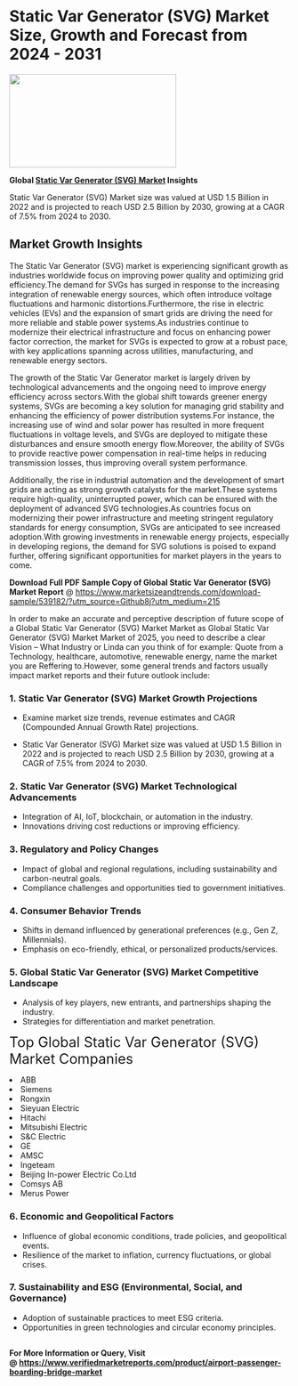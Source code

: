 <H1>Static Var Generator (SVG) Market Size, Growth and Forecast from 2024 - 2031</H1><img class="aligncenter size-medium wp-image-584254" src="https://thirdeyenews.in/wp-content/uploads/2024/09/Global-Market-Research-300x168.jpeg" alt="" width="300" height="168" /><p><strong>Global&nbsp;<a href="https://www.marketsizeandtrends.com/download-sample/539182/?utm_source=Github8j?utm_medium=215">Static Var Generator (SVG) Market</a> Insights</strong></p><p>Static Var Generator (SVG) Market size was valued at USD 1.5 Billion in 2022 and is projected to reach USD 2.5 Billion by 2030, growing at a CAGR of 7.5% from 2024 to 2030.</p><p><h2>Market Growth Insights</h2> <p>The Static Var Generator (SVG) market is experiencing significant growth as industries worldwide focus on improving power quality and optimizing grid efficiency.The demand for SVGs has surged in response to the increasing integration of renewable energy sources, which often introduce voltage fluctuations and harmonic distortions.Furthermore, the rise in electric vehicles (EVs) and the expansion of smart grids are driving the need for more reliable and stable power systems.As industries continue to modernize their electrical infrastructure and focus on enhancing power factor correction, the market for SVGs is expected to grow at a robust pace, with key applications spanning across utilities, manufacturing, and renewable energy sectors.</p> <p>The growth of the Static Var Generator market is largely driven by technological advancements and the ongoing need to improve energy efficiency across sectors.With the global shift towards greener energy systems, SVGs are becoming a key solution for managing grid stability and enhancing the efficiency of power distribution systems.For instance, the increasing use of wind and solar power has resulted in more frequent fluctuations in voltage levels, and SVGs are deployed to mitigate these disturbances and ensure smooth energy flow.Moreover, the ability of SVGs to provide reactive power compensation in real-time helps in reducing transmission losses, thus improving overall system performance.</p> <p>Additionally, the rise in industrial automation and the development of smart grids are acting as strong growth catalysts for the market.These systems require high-quality, uninterrupted power, which can be ensured with the deployment of advanced SVG technologies.As countries focus on modernizing their power infrastructure and meeting stringent regulatory standards for energy consumption, SVGs are anticipated to see increased adoption.With growing investments in renewable energy projects, especially in developing regions, the demand for SVG solutions is poised to expand further, offering significant opportunities for market players in the years to come.</p> <p><span class=""><strong>Download Full PDF Sample Copy of Global Static Var Generator (SVG) Market Report</strong> @ <a href="https://www.marketsizeandtrends.com/download-sample/539182/?utm_source=Github8j?utm_medium=215" target="_blank">https://www.marketsizeandtrends.com/download-sample/539182/?utm_source=Github8j?utm_medium=215</a></span></p><p>In order to make an accurate and perceptive description of future scope of a Global&nbsp;Static Var Generator (SVG) Market Market as Global&nbsp;Static Var Generator (SVG) Market Market of 2025, you need to describe a clear Vision &ndash; What Industry or Linda can you think of for example: Quote from a Technology, healthcare, automotive, renewable energy, name the market you are Reffering to.However, some general trends and factors usually impact market reports and their future outlook include:</p><h3>1.&nbsp;<strong>Static Var Generator (SVG) Market Growth Projections</strong></h3><ul><li>Examine market size trends, revenue estimates and CAGR (Compounded Annual Growth Rate) projections.</li><li><p>Static Var Generator (SVG) Market size was valued at USD 1.5 Billion in 2022 and is projected to reach USD 2.5 Billion by 2030, growing at a CAGR of 7.5% from 2024 to 2030.</p></li></ul><h3>2.&nbsp;<strong>Static Var Generator (SVG) Market Technological Advancements</strong></h3><ul><li>Integration of AI, IoT, blockchain, or automation in the industry.</li><li>Innovations driving cost reductions or improving efficiency.</li></ul><h3>3.&nbsp;<strong>Regulatory and Policy Changes</strong></h3><ul><li>Impact of global and regional regulations, including sustainability and carbon-neutral goals.</li><li>Compliance challenges and opportunities tied to government initiatives.</li></ul><h3>4.&nbsp;<strong>Consumer Behavior Trends</strong></h3><ul><li>Shifts in demand influenced by generational preferences (e.g., Gen Z, Millennials).</li><li>Emphasis on eco-friendly, ethical, or personalized products/services.</li></ul><h3>5.&nbsp;<strong>Global Static Var Generator (SVG) Market Competitive Landscape</strong></h3><ul><li>Analysis of key players, new entrants, and partnerships shaping the industry.</li><li>Strategies for differentiation and market penetration.</li></ul><p data-pm-slice="1 1 []"><span style="color: inherit; font-family: inherit; font-size: 25px;">Top Global Static Var Generator (SVG) Market Companies</span></p><div class="" data-test-id=""><p><li>ABB</li><li> Siemens</li><li> Rongxin</li><li> Sieyuan Electric</li><li> Hitachi</li><li> Mitsubishi Electric</li><li> S&C Electric</li><li> GE</li><li> AMSC</li><li> Ingeteam</li><li> Beijing In-power Electric Co.Ltd</li><li> Comsys AB</li><li> Merus Power</li></p></div><h3>6.&nbsp;<strong>Economic and Geopolitical Factors</strong></h3><ul><li>Influence of global economic conditions, trade policies, and geopolitical events.</li><li>Resilience of the market to inflation, currency fluctuations, or global crises.</li></ul><h3>7.&nbsp;<strong>Sustainability and ESG (Environmental, Social, and Governance)</strong></h3><ul><li>Adoption of sustainable practices to meet ESG criteria.</li><li>Opportunities in green technologies and circular economy principles.</li></ul><h2><strong style="font-size: 14px;">For More Information or Query, Visit @&nbsp;</strong><a style="background-color: #ffffff; font-size: 14px;" href="https://www.marketsizeandtrends.com/report/static-var-generator-svg-market/" target="_blank">https://www.verifiedmarketreports.com/product/airport-passenger-boarding-bridge-market</a></h2>